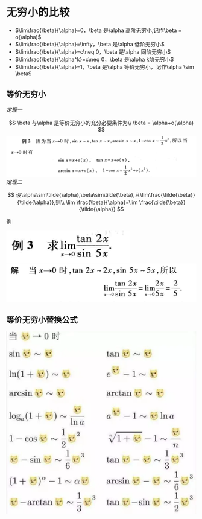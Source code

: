 # 无穷小的比较

- $\lim\frac{\beta}{\alpha}=0，\beta 是\alpha 高阶无穷小,记作\beta = o(\alpha)$
- $\lim\frac{\beta}{\alpha}=\infty，\beta 是\alpha 低阶无穷小$
- $\lim\frac{\beta}{\alpha}=c\neq 0，\beta 是\alpha 同阶无穷小$
- $\lim\frac{\beta}{\alpha^k}=c\neq 0，\beta 是\alpha k阶无穷小$
- $\lim\frac{\beta}{\alpha}=1，\beta 是\alpha 等价无穷小，记作\alpha \sim \beta$

## 等价无穷小

$定理一$

$$
\beta 与\alpha 是等价无穷小的充分必要条件为\\
\beta = \alpha+o(\alpha)
$$
![](pictures/2022-10-24-19-45-05.png)
$定理二$

$$
设\alpha\sim\tilde{\alpha},\beta\sim\tilde{\beta},且\lim\frac{\tilde{\beta}}{\tilde{\alpha}},则\\
\lim \frac{\beta}{\alpha}=\lim \frac{\tilde{\beta}}{\tilde{\alpha}}
$$

例

![](pictures/2022-10-24-19-44-36.png)
![](pictures/2022-10-24-19-45-32.png)

## 等价无穷小替换公式

![](pictures/2022-10-24-19-46-50.png)